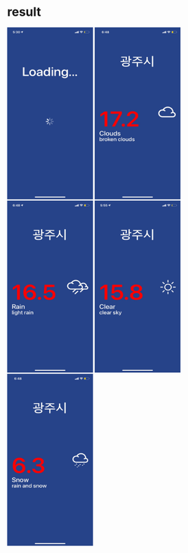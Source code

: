 # result
<img src="img/loding.jpg" width="200" height="400"/> <img src="img/clouds.jpg" width="200" height="400"/> <br><img src="img/rain.jpg" width="200" height="400"/> 
<img src="img/sunny.jpg" width="200" height="400"/> <img src="img/snow.jpg" width="200" height="400"/> 
